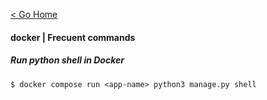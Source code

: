 [< Go Home](../README.md)

#### docker | Frecuent commands

##### Run python shell in Docker
```
$ docker compose run <app-name> python3 manage.py shell
```
